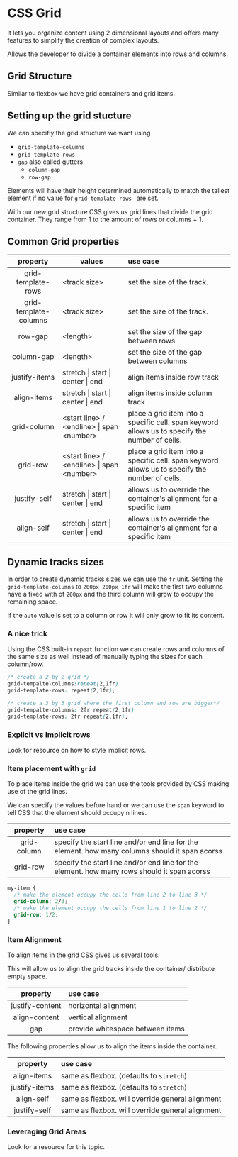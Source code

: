 # CSS Grid

It lets you organize content using 2 dimensional layouts and offers many features to simplify the creation of complex layouts.

Allows the developer to divide a container elements into rows and columns.

## Grid Structure

Similar to flexbox we have grid containers and grid items.

## Setting up the grid stucture

We can specifiy the grid structure we want using

- `grid-template-columns`
- `grid-template-rows`
- `gap` also called gutters
  - `column-gap`
  - `row-gap`

Elements will have their height determined automatically to match the tallest element if no value for `grid-template-rows ` are set.

With our new grid structure CSS gives us grid lines that divide the grid container. They range from 1 to the amount of rows or columns + 1.

## Common Grid properties

|       property        | values                                       | use case                                                                                       |
| :-------------------: | -------------------------------------------- | :--------------------------------------------------------------------------------------------- |
|  grid-template-rows   | \<track size\>                               | set the size of the track.                                                                     |
| grid-template-columns | \<track size\>                               | set the size of the track.                                                                     |
|        row-gap        | \<length\>                                   | set the size of the gap between rows                                                           |
|      column-gap       | \<length\>                                   | set the size of the gap between columns                                                        |
|     justify-items     | stretch \| start \| center \| end            | align items inside row track                                                                   |
|      align-items      | stretch \| start \| center \| end            | align items inside column track                                                                |
|      grid-column      | \<start line> / \<endline> \| span \<number> | place a grid item into a specific cell. span keyword allows us to specify the number of cells. |
|       grid-row        | \<start line> / \<endline> \| span \<number> | place a grid item into a specific cell. span keyword allows us to specify the number of cells. |
|     justify-self      | stretch \| start \| center \| end            | allows us to override the container's alignment for a specific item                            |
|      align-self       | stretch \| start \| center \| end            | allows us to override the container's alignment for a specific item                            |

## Dynamic tracks sizes

In order to create dynamic tracks sizes we can use the `fr` unit.
Setting the `grid-template-columns` to `200px 200px 1fr` will make the first two columns have a fixed with of `200px` and the third column will grow to occupy the remaining space.

If the `auto` value is set to a column or row it will only grow to fit its content.

### A nice trick

Using the CSS built-in `repeat` function we can create rows and columns of the same size as well instead of manually typing the sizes for each column/row.

```css
/* create a 2 by 2 grid */
grid-tempalte-columns:repeat(2,1fr)
grid-template-rows: repeat(2,1fr);

/* create a 3 by 3 grid where the first column and row are bigger*/
grid-tempalte-columns: 2fr repeat(2,1fr)
grid-template-rows: 2fr repeat(2,1fr);


```

### Explicit vs Implicit rows

Look for resource on how to style implicit rows.

### Item placement with `grid`

To place items inside the grid we can use the tools provided by CSS making use of the grid lines.

We can specify the values before hand or we can use the `span` keyword to tell CSS that the element should occupy n lines.

|  property   | use case                                                                                       |
| :---------: | :--------------------------------------------------------------------------------------------- |
| grid-column | specify the start line and/or end line for the element. how many columns should it span acorss |
|  grid-row   | specify the start line and/or end line for the element. how many rows should it span acorss    |

```css
my-item {
  /* make the element occupy the cells from line 2 to line 3 */
  grid-column: 2/3;
  /* make the element occupy the cells from line 1 to line 2 */
  grid-row: 1/2;
}
```

### Item Alignment

To align items in the grid CSS gives us several tools.

This will allow us to align the grid tracks inside the container/ distribute empty space.

|    property     | use case                         |
| :-------------: | :------------------------------- |
| justify-content | horizontal alignment             |
|  align-content  | vertical alignment               |
|       gap       | provide whitespace between items |

The following properties allow us to align the items inside the container.

|   property    | use case                                         |
| :-----------: | :----------------------------------------------- |
|  align-items  | same as flexbox. (defaults to `stretch`)         |
| justify-items | same as flexbox. (defaults to `stretch`)         |
|  align-self   | same as flexbox. will override general alignment |
| justify-self  | same as flexbox. will override general alignment |

### Leveraging Grid Areas

Look for a resource for this topic.
